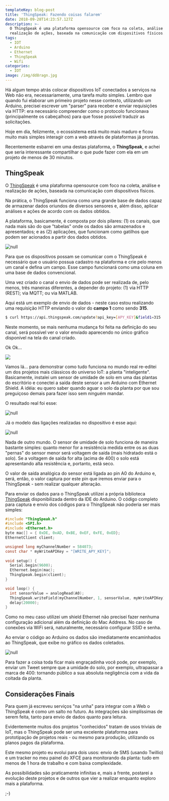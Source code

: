 ```yaml
---
templateKey: blog-post
title: 'ThingSpeak: Fazendo coisas falarem'
date: 2018-09-28T14:23:57.127Z
description: >-
  O ThingSpeak é uma plataforma opensource com foco na coleta, análise e
  realização de ações, baseada na comunicação com dispositivos físicos.
tags:
  - IOT
  - Arduino
  - Ethernet
  - ThingSpeak
  - Wifi
categories:
  - IOT
image: /img/dd8ragn.jpg
---
```

Há algum tempo atrás colocar dispositivos IoT conectados a serviços na Web não era, necessariamente, uma tarefa muito simples. Lembro que quando fui elaborar um primeiro projeto nesse contexto, utilizando um Arduino, precisei escrever um "parser" para receber e enviar requisições via HTTP: era necessário compreender como o protocolo funcionava (principalmente os cabeçalhos) para que fosse possível traduzir as solicitações.

Hoje em dia, felizmente, o ecossistema está muito mais maduro e ficou muito mais simples interagir com a web através de plataformas já prontas.

Recentemente esbarrei em uma destas plataforma, o **ThingSpeak**, e achei que seria interessante compartilhar o que pude fazer com ela em um projeto de menos de 30 minutos.

## ThingSpeak

O [ThingSpeak](https://thingspeak.com/) é uma plataforma opensource com foco na coleta, análise e realização de ações, baseada na comunicação com dispositivos físicos.

Na prática, o ThingSpeak funciona como uma grande base de dados capaz de armazenar dados oriundos de diversos sensores e, além disso, aplicar análises e ações de acordo com os dados obtidos.

A plataforma, basicamente, é composta por dois pilares: (1) os canais, que nada mais são do que "tabelas" onde os dados são armazenados e apresentados; e as (2) aplicações, que funcionam como gatilhos que podem ser acionados a partir dos dados obtidos.

![null](/img/captura-de-tela-de-2018-09-28-11-44-04.png)

Para que os dispositivos possam se comunicar com o ThingSpeak é necessário que o usuário possua cadastro na plataforma e crie pelo menos um canal e defina um campo. Esse campo funcionará como uma coluna em uma base de dados convencional.

Uma vez criado o canal o envio de dados pode ser realizada de, pelo menos, três maneiras diferentes, a depender do projeto: (1) via HTTP (REST); via MQTT; ou via MATLAB.

Aqui está um exemplo de envio de dados - neste caso estou realizando uma requisição HTTP enviando o valor do **campo 1** como sendo **315**.

```bash
$ curl https://api.thingspeak.com/update?api_key=[APY_KEY]&field1=315
```

Neste momento, se mais nenhuma mudança foi feita na definição do seu canal, será possível ver o valor enviado aparecendo no único gráfico disponível na tela do canal criado.

Ok Ok...

![](/img/show-me-the-code-and-stop-talking.jpg)

Vamos lá... para demonstrar como tudo funciona no mundo real re-editei um dos projetos mais clássicos do universo IoT: a planta "inteligente". Basicamente, instalei um sensor de umidade de solo em uma das plantas do escritório e conectei a saída deste sensor a um Arduino com Ethernet Shield. A idéia: eu quero saber quando aguar o solo da planta por que sou preguiçoso demais para fazer isso sem ninguém mandar.

O resultado real foi esse:

![null](/img/dd8ragn.jpg)

Já o modelo das ligações realizadas no dispositivo é esse aqui:

![null](/img/untitled-sketch-2_bb.png)

Nada de outro mundo. O sensor de umidade de solo funciona de maneira bastante simples: quanto menor for a resistência medida entre os as duas "pernas" do sensor menor será voltagem de saída (mais hidratado está o solo). Se a voltagem de saída for alta (acima de 400) o solo está apresentando alta resistência e, portanto, está seco.

O valor de saída analógica do sensor está ligada ao pin A0 do Arduino e, será, então, o valor captura por este pin que iremos enviar para o ThingSpeak - sem realizar qualquer alteração.

Para enviar os dados para o ThingSpeak utilizei a própria biblioteca [ThingSpeak](https://www.arduinolibraries.info/libraries/thing-speak) disponibilizada dentro da IDE do Arduino. O código completo para captura e envio dos códigos para o ThingSpeak não poderia ser mais simples:

```C
#include "ThingSpeak.h"
#include <SPI.h>
#include <Ethernet.h>
byte mac[] = { 0xDE, 0xAD, 0xBE, 0xEF, 0xFE, 0xED};
EthernetClient client;

unsigned long myChannelNumber = 584073;
const char * myWriteAPIKey = "[WRITE_APY_KEY]";
    
void setup() {
  Serial.begin(9600);
  Ethernet.begin(mac);
  ThingSpeak.begin(client);
}

void loop() {
  int sensorValue = analogRead(A0);
  ThingSpeak.writeField(myChannelNumber, 1, sensorValue, myWriteAPIKey);
  delay(20000);
}
```

Como no meu caso utilizei um shield Ethernet não precisei fazer nenhuma configuração adicional além da definição do Mac Address. No caso de conexões via WiFi será, naturalmente, necessário configurar SSID e senha.

Ao enviar o código ao Arduino os dados são imediatamente encaminhados ao ThingSpeak, que exibe no gráfico os dados coletados.

![null](/img/captura-de-tela-de-2018-09-28-12-03-13.png)

Para fazer a coisa toda ficar mais engraçadinha você pode, por exemplo, enviar um Tweet sempre que a umidade do solo, por exemplo, ultrapassar a marca de 400: tornando público a sua absoluta negligência com a vida da coitada da planta.

## Considerações Finais

Para quem já escreveu serviços "na unha" para integrar com a Web o ThingSpeak é como um salto no futuro. As integrações são simplíssimas de serem feita, tanto para envio de dados quanto para leitura.

Evidentemente muitos dos projetos "conhecidos" tratam de usos triviais de IoT, mas o ThingSpeak pode ser uma excelente plataforma para prototipação de projetos reais - ou mesmo para produção, utilizando os planos pagos da plataforma.

Este mesmo projeto eu evolui para dois usos: envio de SMS (usando Twillio) e um tracker no meu painel do XFCE para monitorando da planta: tudo em menos de 1 hora de trabalho e com baixa complexidade.

As possibilidades são praticamente infinitas e, mais a frente, postarei a evolução deste projetos e de outros que vier a realizar enquanto exploro mais a plataforma.

;-)
